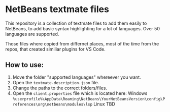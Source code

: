 # NetBeans textmate files
This repository is a collection of textmate files to add them easily to NetBeans, to add basic syntax highlighting for
a lot of languages. Over 50 languages are supported.

Those files where copied from differnet places, most of the time from the repos, that created similiar plugins for VS Code.

## How to use:
1. Move the folder "supported languages" whereever you want.
2. Open the `textmate-description.json` file.
3. Change the paths to the correct folders/files.
4. Open the `client.properties` file which is located here:
    Windows
        `%userprofile%\AppData\Roaming\NetBeans\YourNetBeansVersion\config\Preferences\org\netbeans\modules\lsp`
    Linux
        TBD

